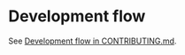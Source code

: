 # Development flow

See [Development flow in CONTRIBUTING.md](https://github.com/natlibfi/annif/blob/master/CONTRIBUTING.md#development-flow).